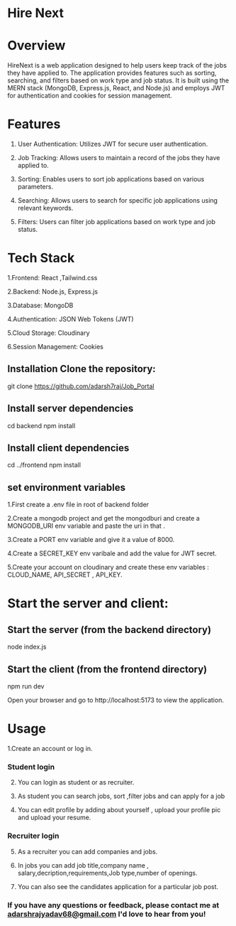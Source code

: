 # Hire Next

# Overview 
HireNext is a web application designed to help users keep track of the jobs they have applied to. The application provides features such as  sorting, searching, and filters based on work type and job status. It is built using the MERN stack (MongoDB, Express.js, React, and Node.js) and employs JWT for authentication and cookies for session management.

# Features
1. User Authentication: Utilizes JWT for secure user authentication.
2. Job Tracking: Allows users to maintain a record of the jobs they have applied to.

3. Sorting: Enables users to sort job applications based on various parameters.

4. Searching: Allows users to search for specific job applications using relevant keywords.

5. Filters: Users can filter job applications based on work type and job status.
# Tech Stack
1.Frontend: React ,Tailwind.css

2.Backend: Node.js, Express.js

3.Database: MongoDB

4.Authentication: JSON Web Tokens (JWT)

5.Cloud Storage: Cloudinary

6.Session Management: Cookies




## Installation Clone the repository:

git clone https://github.com/adarsh7raj/Job_Portal


## Install server dependencies
 cd backend
 npm install

 
 ## Install client dependencies
 cd ../frontend
 npm install

## set environment variables
1.First create a .env file in root of backend folder

2.Create a mongodb project and get the mongodburi and create a MONGODB_URI env variable  and paste the uri in that .

3.Create a PORT env variable and give it a value of 8000.

4.Create a SECRET_KEY  env varibale and add the value for JWT secret.

5.Create your account on cloudinary and create these env variables : CLOUD_NAME, API_SECRET , API_KEY.


# Start the server and client:

 ## Start the server (from the backend directory)
 node index.js


 ## Start the client (from the frontend directory)
 npm run dev

Open your browser and go to http://localhost:5173 to view the application.





# Usage
1.Create an account or log in.
### Student login
2. You can login as student or as recruiter.

3. As student you can search jobs, sort ,filter jobs and can apply for a job

4. You can edit profile by adding about yourself , upload your profile pic and upload your resume.
### Recruiter login

5. As a recruiter you can add companies and jobs.

6. In jobs you can add job title,company name , salary,decription,requirements,Job type,number of openings.
7. You can also see the candidates application for a particular job post.


### If you have any questions or feedback, please contact me at adarshrajyadav68@gmail.com I'd love to hear from you!

